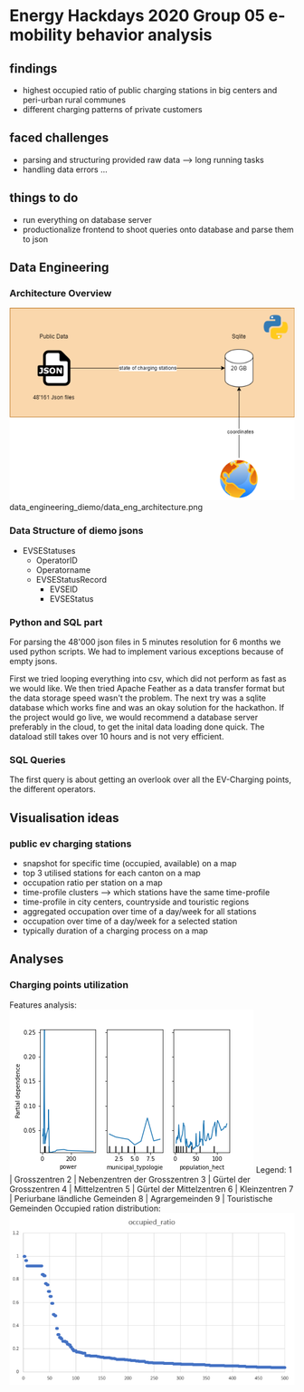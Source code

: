 # Energy Hackdays 2020 Group 05 e-mobility behavior analysis

## findings
- highest occupied ratio of public charging stations in big centers and peri-urban rural communes
- different charging patterns of private customers 

## faced challenges
- parsing and structuring provided raw data --> long running tasks
- handling data errors
...


## things to do
- run everything on database server
- productionalize frontend to shoot queries onto database and parse them to json 

        
## Data Engineering

### Architecture Overview

![Overview](/data_engineering_diemo/data_eng_architecture.png)
data_engineering_diemo/data_eng_architecture.png

### Data Structure of diemo jsons

- EVSEStatuses
    - OperatorID 
    - Operatorname
    - EVSEStatusRecord
        - EVSEID
        - EVSEStatus
        
### Python and SQL part
For parsing the 48'000 json files in 5 minutes resolution for 6 months we used python scripts.
We had to implement various exceptions because of empty jsons.

First we tried looping everything into csv, which did not perform as fast as we would like.
We then tried Apache Feather as a data transfer format but the data storage speed wasn't the problem.
The next try was a sqlite database which works fine and was an okay solution for the hackathon.
If the project would go live, we would recommend a database server preferably in the cloud, to get the inital data loading done quick.
The dataload still takes over 10 hours and is not very efficient.

### SQL Queries
The first query is about getting an overlook over all the EV-Charging points, the different operators.

## Visualisation ideas  

### public ev charging stations
- snapshot for specific time (occupied, available) on a map
- top 3 utilised stations for each canton on a map
- occupation ratio per station on a map
- time-profile clusters --> which stations have the same time-profile
- time-profile in city centers, countryside and touristic regions
- aggregated occupation over time of a day/week for all stations
- occupation over time of a day/week for a selected station
- typically duration of a charging process on a map


## Analyses

### Charging points utilization
Features analysis:
![extraTreesRegressor](/public_metrics_features_analysis/ExtraTreesRegressor.png)
Legend:
1 | Grosszentren
2 | Nebenzentren der Grosszentren
3 | Gürtel der Grosszentren
4 | Mittelzentren
5 | Gürtel der Mittelzentren
6 | Kleinzentren
7 | Periurbane ländliche Gemeinden
8 | Agrargemeinden
9 | Touristische Gemeinden
Occupied ration distribution:
![occupied_ratio_distribution](imgs/occupied_ratio_distribution.png)
